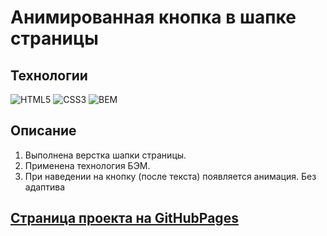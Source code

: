 # Анимированная кнопка в шапке страницы

## Технологии

![HTML5](https://img.shields.io/badge/-HTML5-e34f26?logo=html5&logoColor=white)
![CSS3](https://img.shields.io/badge/-CSS3-1572b6?logo=css3&logoColor=white)
![BEM](https://img.shields.io/badge/-BEM-yellowgreen)

## Описание

1. Выполнена верстка шапки страницы.
2. Применена технология БЭМ.
3. При наведении на кнопку (после текста) появляется анимация.
Без адаптива
## [Страница проекта на GitHubPages](https://ekaterinatet.github.io/button/)
